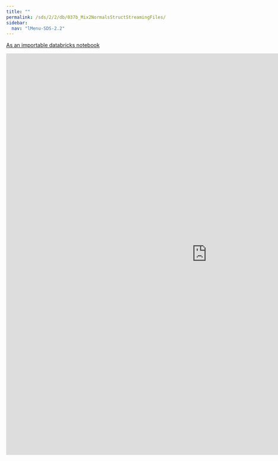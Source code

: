 ```yaml
---
title: ""
permalink: /sds/2/2/db/037b_Mix2NormalsStructStreamingFiles/
sidebar:
  nav: "lMenu-SDS-2.2"
---
```


[As an importable databricks notebook](https://lamastex.github.io/scalable-data-science/sds/2/2/db/037b_Mix2NormalsStructStreamingFiles.html)

<iframe src="https://lamastex.github.io/scalable-data-science/sds/2/2/db/037b_Mix2NormalsStructStreamingFiles" width="1080" height="1080" frameborder="0"></iframe>
